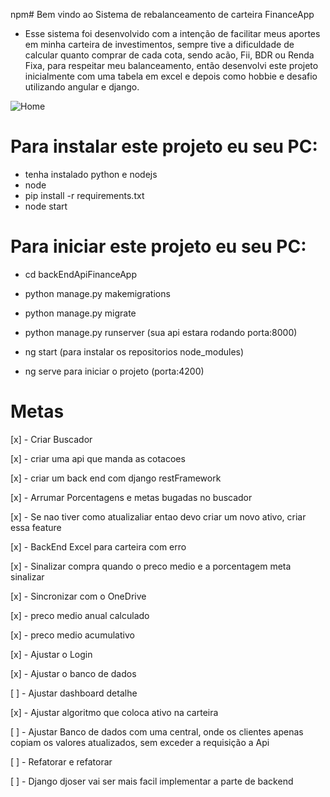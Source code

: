 npm# Bem vindo ao Sistema de rebalanceamento de carteira FinanceApp

 - Esse sistema foi desenvolvido com a intenção de facilitar meus aportes em minha carteira de investimentos, sempre tive a dificuldade de calcular quanto comprar de cada cota, sendo acão, Fii, BDR ou Renda Fixa, para respeitar meu balanceamento, então desenvolvi este projeto inicialmente com uma tabela em excel e depois como hobbie e desafio utilizando angular e django.


 ![Home](https://github.com/GuilhermeUchoa/FinanceAppAngular/frontEnd/blob/main/src/assets/Home.png)


 # Para instalar este projeto eu seu PC:

 - tenha instalado python e nodejs
 - node
 - pip install -r requirements.txt
 - node start

 # Para iniciar este projeto eu seu PC:
 
 - cd backEndApiFinanceApp
 - python manage.py makemigrations
 - python manage.py migrate
 - python manage.py runserver (sua api estara rodando porta:8000)

 - ng start (para instalar os repositorios node_modules)
 - ng serve para iniciar o projeto (porta:4200)




# Metas

[x] - Criar Buscador

[x] - criar uma api que manda as cotacoes

[x] - criar um back end com django restFramework

[x] - Arrumar Porcentagens e metas bugadas no buscador

[x] - Se nao tiver como atualizaliar entao devo criar um novo ativo, criar essa feature

[x] - BackEnd Excel para carteira com erro

[x] - Sinalizar compra quando o preco medio e a porcentagem meta sinalizar

[x] - Sincronizar com o OneDrive

[x] - preco medio anual calculado

[x] - preco medio acumulativo 

[x] - Ajustar o Login

[x] - Ajustar o banco de dados

[ ] - Ajustar dashboard detalhe

[x] - Ajustar algoritmo que coloca ativo na carteira

[ ] - Ajustar Banco de dados com uma central, onde os clientes apenas copiam os valores atualizados, sem exceder a requisição a Api

[ ] - Refatorar e refatorar

[ ] - Django djoser vai ser mais facil implementar a parte de backend
